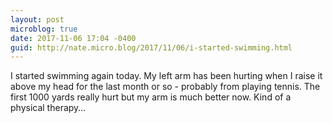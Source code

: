 ```yaml
---
layout: post
microblog: true
date: 2017-11-06 17:04 -0400
guid: http://nate.micro.blog/2017/11/06/i-started-swimming.html
---
```

I started swimming again today. My left arm has been hurting when I raise it above my head for the last month or so - probably from playing tennis. The first 1000 yards really hurt but my arm is much better now. Kind of a physical therapy…
